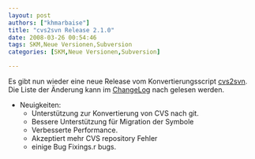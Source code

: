 ```yaml
---
layout: post
authors: ["khmarbaise"]
title: "cvs2svn Release 2.1.0"
date: 2008-03-26 00:54:46
tags: SKM,Neue Versionen,Subversion
categories: [SKM,Neue Versionen,Subversion]

---
```

Es gibt nun wieder eine neue Release vom Konvertierungsscript [cvs2svn](http://cvs2svn.tigris.org "cvs2svn").
Die Liste der Änderung kann im [ChangeLog](http://cvs2svn.tigris.org/source/browse/cvs2svn/tags/2.1.0/CHANGES?rev=4382&view=markup "ChangeLog") nach gelesen werden.

+ Neuigkeiten:
  + Unterstützung zur Konvertierung von CVS nach git.
  + Bessere Unterstützung für Migration der Symbole 
  + Verbesserte Performance.
  + Akzeptiert mehr CVS repository Fehler
  + einige Bug Fixings.r bugs.
